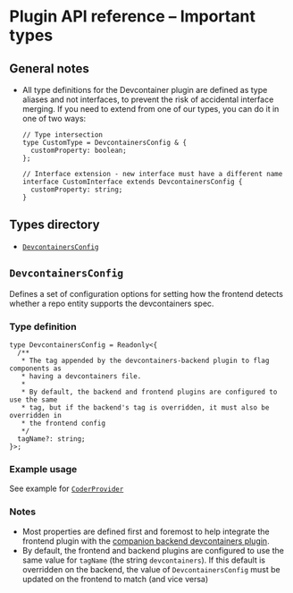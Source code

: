 # Plugin API reference – Important types

## General notes

- All type definitions for the Devcontainer plugin are defined as type aliases and not interfaces, to prevent the risk of accidental interface merging. If you need to extend from one of our types, you can do it in one of two ways:

  ```tsx
  // Type intersection
  type CustomType = DevcontainersConfig & {
    customProperty: boolean;
  };

  // Interface extension - new interface must have a different name
  interface CustomInterface extends DevcontainersConfig {
    customProperty: string;
  }
  ```

## Types directory

- [`DevcontainersConfig`](#devcontainersconfig)

## `DevcontainersConfig`

Defines a set of configuration options for setting how the frontend detects whether a repo entity supports the devcontainers spec.

### Type definition

```tsx
type DevcontainersConfig = Readonly<{
  /**
   * The tag appended by the devcontainers-backend plugin to flag components as
   * having a devcontainers file.
   *
   * By default, the backend and frontend plugins are configured to use the same
   * tag, but if the backend's tag is overridden, it must also be overridden in
   * the frontend config
   */
  tagName?: string;
}>;
```

### Example usage

See example for [`CoderProvider`](./components.md#coderprovider)

### Notes

- Most properties are defined first and foremost to help integrate the frontend plugin with the [companion backend devcontainers plugin](../../backstage-plugin-devcontainers-backend/README.md).
- By default, the frontend and backend plugins are configured to use the same value for `tagName` (the string `devcontainers`). If this default is overridden on the backend, the value of `DevcontainersConfig` must be updated on the frontend to match (and vice versa)
